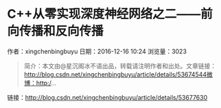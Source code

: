 # C++从零实现深度神经网络之二——前向传播和反向传播
作者：xingchenbingbuyu
日期：2016-12-16 10:24
浏览量：3023
> 简介：本文由@星沉阁冰不语出品，转载请注明作者和出处。文章链接：http://blog.csdn.net/xingchenbingbuyu/article/details/53674544微博：http:/...

 链接：http://blog.csdn.net/xingchenbingbuyu/article/details/53677630

